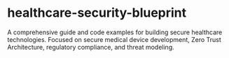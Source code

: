 # healthcare-security-blueprint
A comprehensive guide and code examples for building secure healthcare technologies. Focused on secure medical device development, Zero Trust Architecture, regulatory compliance, and threat modeling.
